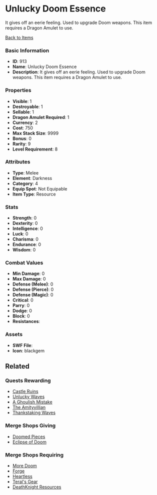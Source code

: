 # Unlucky Doom Essence

It gives off an eerie feeling. Used to upgrade Doom weapons. This item requires a Dragon Amulet to use. 

[Back to Items](../items.md)

### Basic Information

- **ID**: 913
- **Name**: Unlucky Doom Essence
- **Description**: It gives off an eerie feeling. Used to upgrade Doom weapons. This item requires a Dragon Amulet to use. 

### Properties

- **Visible**: 1
- **Destroyable**: 1
- **Sellable**: 1
- **Dragon Amulet Required**: 1
- **Currency**: 2
- **Cost**: 750
- **Max Stack Size**: 9999
- **Bonus**: 0
- **Rarity**: 9
- **Level Requirement**: 8

### Attributes

- **Type**: Melee
- **Element**: Darkness
- **Category**: 4
- **Equip Spot**: Not Equipable
- **Item Type**: Resource

### Stats

- **Strength**: 0
- **Dexterity**: 0
- **Intelligence**: 0
- **Luck**: 0
- **Charisma**: 0
- **Endurance**: 0
- **Wisdom**: 0

### Combat Values

- **Min Damage**: 0
- **Max Damage**: 0
- **Defense (Melee)**: 0
- **Defense (Pierce)**: 0
- **Defense (Magic)**: 0
- **Critical**: 0
- **Parry**: 0
- **Dodge**: 0
- **Block**: 0
- **Resistances**: 

### Assets

- **SWF File**: 
- **Icon**: blackgem

## Related

### Quests Rewarding

- [Castle Ruins](../quests/141-castle-ruins.md)
- [Unlucky Waves](../quests/380-unlucky-waves.md)
- [A Ghoulish Mistake](../quests/384-a-ghoulish-mistake.md)
- [The Amityvillian](../quests/513-the-amityvillian.md)
- [Thankstaking Waves](../quests/517-thankstaking-waves.md)

### Merge Shops Giving

- [Doomed Pieces](../merge-shops/235-doomed-pieces.md)
- [Eclipse of Doom](../merge-shops/415-eclipse-of-doom.md)

### Merge Shops Requiring

- [More Doom](../merge-shops/27-more-doom.md)
- [Forge](../merge-shops/32-forge.md)
- [Heartless](../merge-shops/55-heartless.md)
- [Teral's Gear](../merge-shops/67-teral-s-gear.md)
- [DeathKnight Resources](../merge-shops/208-deathknight-resources.md)

